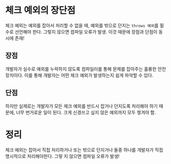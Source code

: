 # 체크 예외의 장단점

체크 예외는 예외를 잡아서 처리할 수 없을 때, 예외를 밖으로 던지는 `throws 예외`를 필수로 선언해야 한다. 
그렇지 않으면 컴파일 오류가 발생. 이것 때문에 장점과 단점이 동시에 존재!

## 장점

개발자가 실수로 예외를 누락하지 않도록 컴파일러를 통해 문제를 잡아주는 훌륭한 안전 장치이다. 
이를 통해 개발자는 어떤 체크 예외가 발생하는지 쉽게 파악할 수 있다.

## 단점

하지만 실제로는 개발자가 모든 체크 예외를 반드시 잡거나 던지도록 처리해야 하기 때문에, 
너무 번거로운 일이 된다. 크게 신경쓰고 싶지 않은 예외까지 모두 챙겨야 함.

# 정리

체크 예외는 잡아서 직접 처리하거나 또는 밖으로 던지거나 둘중 하나를 개발자가 직접 명시적으로 처리해야한다. 그렇
지 않으면 컴파일 오류가 발생!